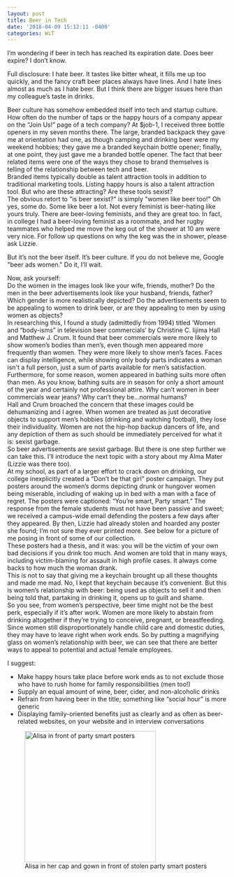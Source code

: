 ```yaml
---
layout: post
title: Beer in Tech
date: '2018-04-09 15:12:11 -0400'
categories: WiT
---
```



I’m wondering if beer in tech has reached its expiration date. Does beer expire? I don’t know.

Full disclosure: I hate beer. It tastes like bitter wheat, it fills me up too quickly, and the fancy craft beer places always have lines. And I hate lines almost as much as I hate beer. But I think there are bigger issues here than my colleague’s taste in drinks.  

Beer culture has somehow embedded itself into tech and startup culture. How often do the number of taps or the happy hours of a company appear on the “Join Us!” page of a tech company?  At $job-1, I received three bottle openers in my seven months there. The large, branded backpack they gave me at orientation had one, as though camping and drinking beer were my weekend hobbies; they gave me a branded keychain bottle opener; finally, at one point, they just gave me a branded bottle opener. The fact that beer related items were one of the ways they chose to brand themselves is telling of the relationship between tech and beer.  
Branded items typically double as talent attraction tools in addition to traditional marketing tools. Listing happy hours is also a talent attraction tool. But who are these attracting? Are these tools sexist?  
The obvious retort to "is beer sexist?" is simply "women like beer too!" Oh yes, some do. Some like beer a lot. Not every feminist is beer-hating like yours truly. There are beer-loving feminists, and they are great too. In fact, in college I had a beer-loving feminist as a roommate, and her rugby teammates who helped me move the keg out of the shower at 10 am were very nice. For follow up questions on why the keg was the in shower, please ask Lizzie.  

But it’s not the beer itself. It’s beer culture. If you do not believe me, Google "beer ads women." Do it, I’ll wait.

Now, ask yourself:  
Do the women in the images look like your wife, friends, mother? Do the men in the beer advertisements look like your husband, friends, father? Which gender is more realistically depicted? Do the advertisements seem to be appealing to women to drink beer, or are they appealing to men by using women as objects?  
In researching this, I found a study (admittedly from 1994) titled ‘Women and “body-isms” in television beer commercials’ by Christine C. Iijima Hall and Matthew J. Crum. It found that beer commercials were more likely to show women’s bodies than men’s, even though men appeared more frequently than women. They were more likely to show men’s faces. Faces can display intelligence, while showing only body parts indicates a woman isn't a full person, just a sum of parts available for men’s satisfaction.  
Furthermore, for some reason, women appeared in bathing suits more often than men. As you know, bathing suits are in season for only a short amount of the year and certainly not professional attire. Why can’t women in beer commercials wear jeans? Why can’t they be...normal humans?  
Hall and Crum broached the concern that these images could be dehumanizing and I agree. When women are treated as just decorative objects to support men’s hobbies (drinking and watching football), they lose their individuality. Women are not the hip-hop backup dancers of life, and any depiction of them as such should be immediately perceived for what it is: sexist garbage.  
So beer advertisements are sexist garbage. But there is one step further we can take this. I’ll introduce the next topic with a story about my Alma Mater (Lizzie was there too).  
At my school, as part of a larger effort to crack down on drinking, our college inexplicitly created a “Don’t be that girl” poster campaign. They put posters around the women’s dorms depicting drunk or hungover women being miserable, including of waking up in bed with a man with a face of regret. The posters were captioned: “You’re smart, Party smart.” The response from the female students must not have been passive and sweet; we received a campus-wide email defending the posters a few days after they appeared. By then, Lizzie had already stolen and hoarded any poster she found; I’m not sure they ever printed more. See below for a picture of me posing in front of some of our collection.  
These posters had a thesis, and it was: you will be the victim of your own bad decisions if you drink too much. And women are told that in many ways, including victim-blaming for assault in high profile cases. It always come backs to how much the woman drank.  
This is not to say that giving me a keychain brought up all these thoughts and made me mad. No, I kept that keychain because  it’s convenient. But this is women’s relationship with beer: being used as objects to sell it and then being told that, partaking in drinking it, opens up to guilt and shame.  
So you see, from women’s perspective, beer time might not be the best perk, especially if it’s after work. Women are more likely to abstain from drinking altogether if they’re trying to conceive, pregnant, or breastfeeding. Since women still disproportionately handle child care and domestic duties, they may have to leave right when work ends. So by putting a magnifying glass on women’s relationship with beer, we can see that there are better ways to appeal to potential and actual female employees.  

I suggest:
* Make happy hours take place before work ends as to not exclude those who have to rush home for family responsibilities (men too!)
* Supply an equal amount of wine, beer, cider, and non-alcoholic drinks
* Refrain from having beer in the title; something like “social hour” is more generic
* Displaying family-oriented benefits just as clearly and as often as beer-related websites, on your website and in interview conversations


<figure> <img src="https://github.com/alisaraa/alisaraa.github.io/blob/master/images/party_smart.jpg" alt="Alisa in front of party smart posters" height=300px> <figcaption>Alisa in her cap and gown in front of stolen party smart posters</figcaption> </figure>


